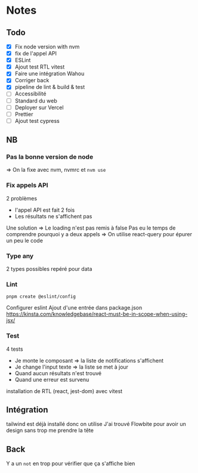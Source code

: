 # Notes

## Todo
- [x] Fix node version with nvm
- [x] fix de l'appel API
- [x] ESLint 
- [x] Ajout test RTL vitest
- [x] Faire une intégration Wahou
- [x] Corriger back
- [x] pipeline de lint & build & test
- [ ] Accessibilité
- [ ] Standard du web
- [ ] Deployer sur Vercel
- [ ] Prettier
- [ ] Ajout test cypress

## NB

### Pas la bonne version de node
=> On la fixe avec nvm, nvmrc et `nvm use`

### Fix appels API
2 problèmes
- l'appel API est fait 2 fois
- Les résultats ne s'affichent pas

Une solution => Le loading n'est pas remis à false
Pas eu le temps de comprendre pourquoi y a deux appels => On utilise react-query pour épurer un peu le code

### Type any
2 types possibles repéré pour data

### Lint 
`pnpm create @eslint/config`

Configurer eslint
Ajout d'une entrée dans package.json
https://kinsta.com/knowledgebase/react-must-be-in-scope-when-using-jsx/

### Test
4 tests 
- Je monte le composant => la liste de notifications s'affichent
- Je change l'input texte => la liste se met à jour
- Quand aucun résultats n'est trouvé 
- Quand une erreur est survenu

installation de RTL (react, jest-dom) avec vitest

## Intégration
tailwind est déjà installé donc on utilise
J'ai trouvé Flowbite pour avoir un design sans trop me prendre la tête

## Back
Y a un `not` en trop pour vérifier que ça s'affiche bien